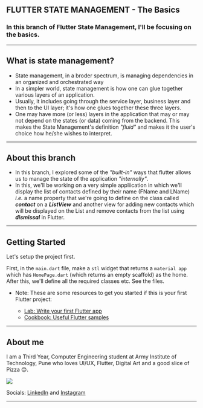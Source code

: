## **FLUTTER STATE MANAGEMENT - The Basics**

### In this branch of Flutter State Management, I'll be focusing on the basics.

---

## What is state management?

- State management, in a broder spectrum, is managing dependencies in an organized and orchestrated way
- In a simpler world, state management is how one can glue together various layers of an application.
- Usually, it includes going through the service layer, business layer and then to the UI layer; it's how one glues together these three layers.
- One may have more (or less) layers in the application that may or may not depend on the states (or data) coming from the backend. This makes the State Management's definition _"fluid"_ and makes it the user's choice how he/she wishes to interpret.

---

## About this branch

- In this branch, I explored some of the _"built-in"_ ways that flutter allows us to manage the state of the application _"internally"_.
- In this, we'll be working on a very simple appliication in which we'll display the list of contacts defined by their name (FName and LName) _i.e._ a name property that we're going to define on the class called **_contact_** on a **_ListView_** and another view for adding new contacts which will be displayed on the List and remove contacts from the list using **_dismissal_** in Flutter.

---

## Getting Started

Let's setup the project first.

First, in the `main.dart` file, make a `stl` widget that returns a `material app` which has `HomePage.dart` (which returns an empty scaffold) as the home. After this, we'll define all the required classes etc. See the files.

- Note: These are some resources to get you started if this is your first Flutter project:

  - [Lab: Write your first Flutter app](https://docs.flutter.dev/get-started/codelab)
  - [Cookbook: Useful Flutter samples](https://docs.flutter.dev/cookbook)

---

## **About me**

I am a Third Year, Computer Engineering student at Army Institute of Technology, Pune who loves UI/UX, Flutter, Digital Art and a good slice of Pizza 😊.

![](https://media.giphy.com/media/111ebonMs90YLu/giphy.gif)

Socials: [LinkedIn](https://www.linkedin.com/in/surya2807/) and [Instagram](instagram.com/a.k.a._surya/)

---
